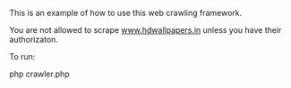 This is an example of how to use this web crawling framework.

You are not allowed to scrape www.hdwallpapers.in unless you have their authorizaton.

To run:

php crawler.php